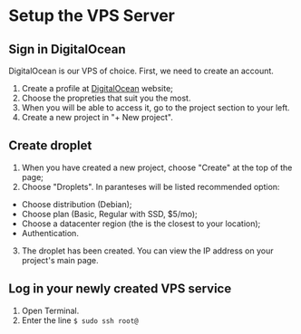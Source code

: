 # Setup the VPS Server
## Sign in DigitalOcean
DigitalOcean is our VPS of choice. First, we need to create an account.
1. Create a profile at [DigitalOcean](https://www.digitalocean.com/try/developer-brand?utm_campaign=amer_brand_kw_en_cpc&utm_adgroup=digitalocean_exact_exact&_keyword=digitalocean&_device=c&_adposition=&utm_content=conversion&utm_medium=cpc&utm_source=google&gclid=Cj0KCQjw-JyUBhCuARIsANUqQ_JRBXlK7yRkm53Bi9aVY71WVapTh3yNNCjzfUifL8i6LrWCruvSZfgaAvCTEALw_wcB) website;
2. Choose the propreties that suit you the most.
3. When you will be able to access it, go to the project section to your left.
4. Create a new project in "+ New project".

## Create droplet
1. When you have created a new project, choose "Create" at the top of the page;
2. Choose "Droplets". In paranteses will be listed recommended option:
  - Choose distribution (Debian);
  - Choose plan (Basic, Regular with SSD, $5/mo);
  - Choose a datacenter region (the is the closest to your location);
  - Authentication.
3. The droplet has been created. You can view the IP address on your project's main page.

## Log in your newly created VPS service
1. Open Terminal.
2. Enter the line ````$ sudo ssh root@````
